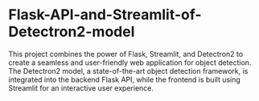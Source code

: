 # Flask-API-and-Streamlit-of-Detectron2-model
This project combines the power of Flask, Streamlit, and Detectron2 to create a seamless and user-friendly web application for object detection. The Detectron2 model, a state-of-the-art object detection framework, is integrated into the backend Flask API, while the frontend is built using Streamlit for an interactive user experience.
